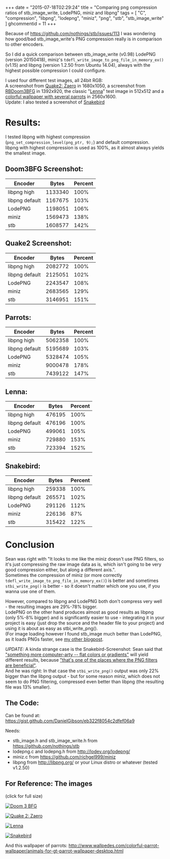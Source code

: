 +++
date = "2015-07-18T02:29:24"
title = "Comparing png compression ratios of stb_image_write, LodePNG, miniz and libpng"
tags = [ "C", "compression", "libpng", "lodepng", "miniz", "png", "stb", "stb_image_write" ]
ghcommentid = 11
+++

Because of https://github.com/nothings/stb/issues/113 I was wondering how good/bad
stb_image_write's PNG compression really is in comparison to other encoders.

So I did a quick comparison between stb_image_write (v0.98) LodePNG (version 20150418),
miniz's `tdefl_write_image_to_png_file_in_memory_ex()` (v1.15) and libpng (version 1.2.50
from Ubuntu 14.04), always with the highest possible compression I could configure.

<!--more-->

I used four different test images, all 24bit RGB:  
A screenshot from <a href="https://github.com/yquake2/zaero">Quake2: Zaero</a> in 1680x1050,
a screenshot from <a href="https://github.com/RobertBeckebans/RBDOOM-3-BFG/">RBDoom3BFG</a> in 1392x920,
the classic "<a href="https://en.wikipedia.org/wiki/Lenna">Lenna</a>" test image in 512x512
and a <a href="http://www.wallpedes.com/colorful-parrot-wallpaper/animals-for-gt-parrot-wallpaper-desktop.html">colorful wallpaper with several parrots</a> in 2560x1600.  
Update: I also tested a screenshot of <a href="http://snakebird.noumenongames.com/">Snakebird</a>

# Results:

I tested libpng with highest compression (`png_set_compression_level(png_ptr, 9);`) and default compression.  
libpng with highest compression is used as 100%, as it almost always yields the smallest image.

## Doom3BFG Screenshot:

Encoder        | Bytes   | Percent
---------------|---------|--------
libpng high    | 1133340 | 100%
libpng default | 1167675 | 103%
LodePNG        | 1198051 | 106%
miniz          | 1569473 | 138%
stb            | 1608577 | 142%


## Quake2 Screenshot:

Encoder        | Bytes   | Percent
---------------|---------|--------
libpng high    | 2082772 | 100%
libpng default | 2125051 | 102%
LodePNG        | 2243547 | 108%
miniz          | 2683565 | 129%
stb            | 3146951 | 151%

## Parrots:

Encoder        | Bytes   | Percent
---------------|---------|--------
libpng high    | 5062358 | 100%
libpng default | 5195689 | 103%
LodePNG        | 5328474 | 105%
miniz          | 9000478 | 178%
stb            | 7439122 | 147%

## Lenna:

Encoder        | Bytes  | Percent
---------------|--------|--------
libpng high    | 476195 | 100%
libpng default | 476196 | 100%
LodePNG        | 499061 | 105%
miniz          | 729880 | 153%
stb            | 723394 | 152%

## Snakebird:

Encoder        | Bytes  | Percent
---------------|--------|--------
libpng high    | 259338 | 100%
libpng default | 265571 | 102%
LodePNG        | 291126 | 112%
miniz          | 226136 | 87%
stb            | 315422 | 122%

# Conclusion

Sean was right with "It looks to me like the miniz doesn't use PNG filters, 
so it's just compressing the raw image data as is, which isn't going to be
very good compression either, but along a different axis.".  
Sometimes the compression of miniz (or more correctly `tdefl_write_image_to_png_file_in_memory_ex()`)
is better and sometimes `stbi_write_png()` is better - so it doesn't matter 
which one you use, if you wanna use one of them.

However, compared to libpng and LodePNG both don't compress very well - 
the resulting images are 29%-78% bigger.  
LodePNG on the other hand produces almost as good results as libpng (only 5%-8% bigger)
and is significantly easier to use - integrating it in your project is easy
(just drop the source and the header file to your project) and using it 
is about as easy as stbi_write_png().  
(For image loading however I found stb_image much better than LodePNG,
as it loads PNGs faster, see
[my other blogpost](/2015/03/23/comparing-performance-stb_image-vs-libjpeg-turbo-libpng-and-lodepng/).

*UPDATE:* A kinda strange case is the Snakebird-Screenshot: Sean said that
["something more computer-arty -- flat colors or gradients"](https://twitter.com/nothings/status/622310841564577797)
will yield different results, because
["that's one of the places where the PNG filters are beneficial"](https://twitter.com/nothings/status/622310939426078720).  
And he was right: In that case the `stbi_write_png()` output was only 22% bigger
than the libpng output - but for some reason miniz, which does not seem to
do PNG filtering, compressed even better than libpng (the resulting file was 13% smaller).

## The Code:

Can be found at: https://gist.github.com/DanielGibson/eb322f8054c2dfef06a9

Needs:

 *  stb_image.h and stb_image_write.h from https://github.com/nothings/stb
 *  lodepng.c and lodepng.h from http://lodev.org/lodepng/
 *  miniz.c from https://github.com/richgel999/miniz
 *  libpng from http://libpng.org/ or your Linux distro or whatever (tested v1.2.50)

## For Reference: The images

(click for full size)

[![Doom 3 BFG](/images/d3bfg_libpng-small.png)](/images/d3bfg_libpng.png)

[![Quake 2: Zaero](/images/q2_libpng-small.png)](/images/q2_libpng.png)

[![Lenna](/images/lenna.png)](/images/lenna.png)

[![Snakebird](/images/snakebird2_libpng-small.png)](/images/snakebird2_libpng.png)

And this wallpaper of parrots: http://www.wallpedes.com/colorful-parrot-wallpaper/animals-for-gt-parrot-wallpaper-desktop.html
